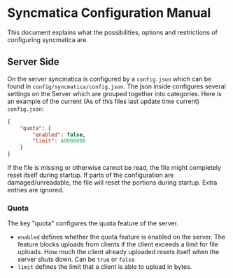 # Syncmatica Configuration Manual

This document explains what the possibilities, options and restrictions of configuring syncmatica are.

## Server Side

On the server syncmatica is configured by a `config.json` which can be found in `config/syncmatica/config.json`. The
json inside configures several settings on the Server which are grouped together into categories. Here is an example of
the current (As of this files last update time current) `config.json`:

```json
{
	"quota": {
		"enabled": false,
		"limit": 40000000
	}
}
```

If the file is missing or otherwise cannot be read, the file might completely reset itself during startup. If parts of
the configuration are damaged/unreadable, the file will reset the portions during startup. Extra entries are ignored.

### Quota

The key "quota" configures the quota feature of the server.

* `enabled` defines whether the quota feature is enabled on the server. The feature blocks uploads from clients if the
  client exceeds a limit for file uploads. How much the client already uploaded resets itself when the server shuts
  down. Can be `true` or `false`
* `limit` defines the limit that a client is able to upload in bytes.
